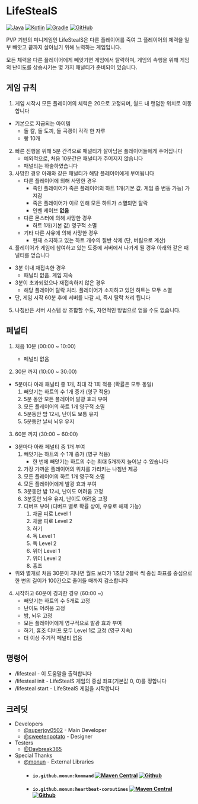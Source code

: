 # LifeStealS

[![Java](https://img.shields.io/badge/java-17-ED8B00.svg?logo=java)](https://openjdk.java.net/)
[![Kotlin](https://img.shields.io/badge/kotlin-1.6.0-585DEF.svg?logo=kotlin)](http://kotlinlang.org)
[![Gradle](https://img.shields.io/badge/gradle-7.3-02303A.svg?logo=gradle)](https://gradle.org)
[![GitHub](https://img.shields.io/github/license/superjoy0502/LifeSteal)](https://github.com/superjoy0502/LifeSteal/blob/master/LICENSE.md)

PVP 기반의 미니게임인 LifeStealS은 다른 플레이어를 죽여 그 플레이어의 체력을 일부 빼앗고 끝까지 살아남기 위해 노력하는 게임입니다.

모든 체력을 다른 플레이어에게 빼앗기면 게임에서 탈락하며, 게임의 속행을 위해 게임의 난이도를 상승시키는 몇 가지 패널티가 준비되어 있습니다.

## 게임 규칙

1. 게임 시작시 모든 플레이어의 체력은 20으로 고정되며, 월드 내 랜덤한 위치로 이동합니다
  + 기본으로 지급되는 아이템
    + 돌 칼, 돌 도끼, 돌 곡괭이 각각 한 자루
    + 빵 10개
2. 빠른 진행을 위해 5분 간격으로 패널티가 살아남은 플레이어들에게 주어집니다
   + 예외적으로, 처음 10분간은 패널티가 주어지지 않습니다
   + 패널티는 하술하였습니다
3. 사망한 경우 아래와 같은 패널티가 해당 플레이어에게 부여됩니다
   + 다른 플레이어에 의해 사망한 경우
     + 죽인 플레이어가 죽은 플레이어의 하트 1개(기본 값. 게임 중 변동 가능) 가져감
     + 죽은 플레이어가 이로 인해 모든 하트가 소멸되면 탈락
     + 인벤 세이브 **없음**
   + 다른 몬스터에 의해 사망한 경우
     + 하트 1개(기본 값) 영구적 소멸
   + 기타 다른 사유에 의해 사망한 경우
     + 현재 소지하고 있는 하트 개수의 절반 삭제 (단, 버림으로 계산)
4. 플레이어가 게임에 참여하고 있는 도중에 서버에서 나가게 될 경우 아래와 같은 패널티를 얻습니다
  + 3분 이내 재접속한 경우
    + 패널티 없음. 게임 지속
  + 3분이 초과되었으나 재접속하지 않은 경우
    + 해당 플레이어 탈락 처리. 플레이어가 소지하고 있던 하트는 모두 소멸
  + 단, 게임 시작 60분 후에 서버를 나갈 시, 즉시 탈락 처리 됩니다
5. 나침반은 서버 시스템 상 조합할 수도, 자연적인 방법으로 얻을 수도 없습니다.

## 페널티

1. 처음 10분 (00:00 ~ 10:00)
   + 페널티 없음

2. 30분 까지 (10:00 ~ 30:00)
  + 5분마다 아래 패널티 중 1개, 최대 각 1회 적용 (확률은 모두 동일)
    1. 빼앗기는 하트의 수 1개 증가 (영구 적용)
    2. 5분 동안 모든 플레이어 발광 효과 부여
    3. 모든 플레이어의 하트 1개 영구적 소멸
    4. 5분동안 밤 12시, 난이도 보통 유지
    5. 5분동안 날씨 뇌우 유지

3. 60분 까지 (30:00 ~ 60:00)
  + 3분마다 아래 페널티 중 1개 부여
    1. 빼앗기는 하트의 수 1개 증가 (영구 적용)
       + 한 번에 빼앗기는 하트의 수는 최대 5개까지 늘어날 수 있습니다
    2. 가장 가까운 플레이어의 위치를 가리키는 나침반 제공
    3. 모든 플레이어의 하트 1개 영구적 소멸
    4. 모든 플레이어에게 발광 효과 부여
    5. 3분동안 밤 12시, 난이도 어려움 고정
    6. 3분동안 뇌우 유지, 난이도 어려움 고정
    7. 디버프 부여 (디버프 별로 확률 상이, 우유로 해제 가능)
       1. 채굴 피로 Level 1
       2. 채굴 피로 Level 2
       3. 허기
       4. 독 Level 1
       5. 독 Level 2
       6. 위더 Level 1
       7. 위더 Level 2
       8. 흉조
  + 위와 별개로 처음 30분이 지나면 월드 보더가 1초당 2블럭 씩 중심 좌표를 중심으로 한 변의 길이가 100칸으로 줄어들 때까지 감소합니다

4. 시작하고 60분이 경과한 경우  (60:00 ~)
   + 빼앗기는 하트의 수 5개로 고정
   + 난이도 어려움 고정
   + 밤, 뇌우 고정
   + 모든 플레이어에게 영구적으로 발광 효과 부여
   + 허기, 흉조 디버프 모두 Level 1로 고정 (영구 지속)
   + 더 이상 주기적 페널티 없음

## 명령어
* /lifesteal - 이 도움말을 출력합니다
* /lifesteal init - LifeStealS 게임의 중심 좌표(기본값 0, 0)를 정합니다
* /lifesteal start - LifeStealS 게임을 시작합니다

## 크레딧
* Developers
  * [@superjoy0502](https://github.com/superjoy0502) - Main Developer
  * [@sweetenpotato](https://github.com/sweetenpotato) - Designer
* Testers
  * [@Daybreak365](https://github.com/Daybreak365)
* Special Thanks
  * [@monun](https://github.com/monun) - External Libraries
      * #### `io.github.monun:kommand` [![Maven Central](https://img.shields.io/maven-central/v/io.github.monun/kommand)](https://search.maven.org/artifact/io.github.monun/kommand/) [![Github](https://img.shields.io/github/license/monun/kommand)](https://github.com/monun/kommand/blob/master/LICENSE.md)
      * #### `io.github.monun:heartbeat-coroutines` [![Maven Central](https://img.shields.io/maven-central/v/io.github.monun/heartbeat-coroutines)](https://search.maven.org/artifact/io.github.monun/heartbeat-coroutines/) [![Github](https://img.shields.io/github/license/monun/heartbeat-coroutines)](https://github.com/monun/heartbeat-coroutines/blob/master/LICENSE.md)